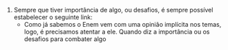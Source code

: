 
1. Sempre que tiver importância de algo, ou desafios, é sempre possível estabelecer o seguinte link:
	- Como já sabemos o Enem vem com uma opinião implícita nos temas, logo, é precisamos atentar a ele. Quando diz a importância ou os desafios para combater algo